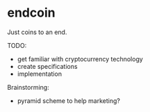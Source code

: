 # endcoin
Just coins to an end.

TODO:
- get familiar with cryptocurrency technology 
- create specifications
- implementation

Brainstorming:
- pyramid scheme to help marketing?
